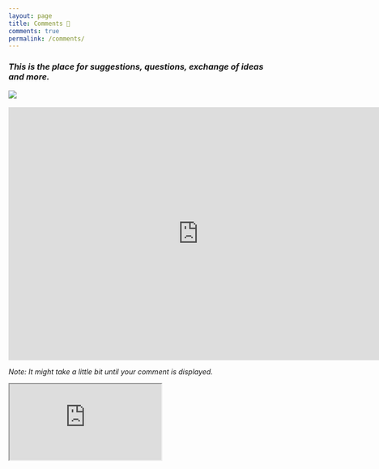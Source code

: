 ```yaml
---
layout: page
title: Comments 💬
comments: true
permalink: /comments/
---
```



### <em> This is the place for suggestions, questions, exchange of ideas and more. </em>

<div class="img-block" style="width: 300px;">
    <img src="/images/cozy-wall.png"/>
</div>

<br>

<!-- Upgrade comment system to embedded GitHub comments: 
	https://aristath.github.io/blog/static-site-comments-using-github-issues-api 
-->


<!-- google form comment system-->

<!-- Write a comment -->
<iframe src="https://docs.google.com/forms/d/e/1FAIpQLSffgbz62IXFH2LeJq0TMwksW2PREpnzJEo2S9UqT_Zf-tuQBg/viewform?embedded=true" width="750" height="500" frameborder="0" marginheight="0" marginwidth="0">Loading comment form...</iframe>

<em>Note: It might take a little bit until your comment is displayed.</em>


<!-- Show comments -->
<div class="google-docs-iframe">
	<iframe src="https://docs.google.com/spreadsheets/d/e/2PACX-1vRt4RuNwIJMHBAylVNmTExiS2ZhIkRRJ9TiupbnOsUCCbnMQdLXmFZJ8904sOYakAFJEduVMrnwQlIJ/pubhtml?gid=555107094&amp;single=true&amp;widget=true&amp;headers=false"></iframe>
</div>



<!-- width="640" height="438" frameborder="0" marginheight="0" marginwidth="0" -->

<!-- Old Comment section with data collection :( -->
<!--
{% if page.comments %}
<div id="disqus_thread"></div>
<script>

    (function() { // DON'T EDIT BELOW THIS LINE
    var d = document, s = d.createElement('script');
    s.src = 'https://till2-github-io.disqus.com/embed.js';
    s.setAttribute('data-timestamp', +new Date());
    (d.head || d.body).appendChild(s);
    })();
</script>
<noscript>Please enable JavaScript to view the <a href="https://disqus.com/?ref_noscript">comments powered by Disqus.</a></noscript>
{% endif %}
-->